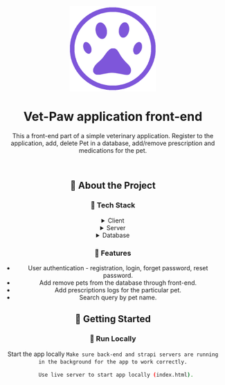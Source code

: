 <div align="center">

  <img src="assets/images/logoCircled.png" alt="logo" width="200" height="auto" />
  <h1>Vet-Paw application front-end</h1>
  
  <p>
   This a front-end part of a simple veterinary application. Register to the application, add, delete Pet in a database, add/remove prescription and medications for the pet.
  </p>
  
<br />

<!-- About the Project -->
## :star2: About the Project

<!-- TechStack -->
### :space_invader: Tech Stack

<details>
  <summary>Client</summary>
  <ul>
    <li>Vanilla JS</li>
    <li>SCSS</li>
  </ul>
</details>

<details>
  <summary>Server</summary>
  <ul>
    <li>Nodejs</li>
    <li>Express.js</li>
    <li>Cors</li>
    <li>JsonWebToken</li>
  </ul>
</details>

<details>
<summary>Database</summary>
  <ul>
    <li>MySQL2</li>
    <li>Strapi SQLite</li>
  </ul>
</details>


<!-- Features -->
### :dart: Features

- User authentication - registration, login, forget password, reset password.
- Add remove pets from the database through front-end.
- Add prescriptions logs for the particular pet.
- Search query by pet name.


<!-- Getting Started -->
## 	:toolbox: Getting Started

<!-- Run Locally -->
### :running: Run Locally

Start the app locally
  `Make sure back-end and strapi servers are running in the background for the app to work correctly.`

```bash
  Use live server to start app locally (index.html).
```
